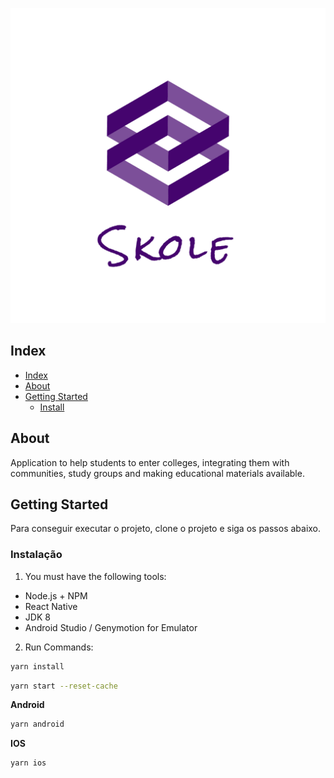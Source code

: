 ![image info](./src/assets/components/Header/assets/images/logo_transparent.png "Skoole")

## Index

- [Index](#tabela-de-conte%C3%BAdo)
- [About](#sobre-o-projeto)
- [Getting Started](#come%C3%A7ando)
  - [Install](#instala%C3%A7%C3%A3o)

<!-- ABOUT THE PROJECT -->

## About

Application to help students to enter colleges, integrating them with communities, study groups and making educational materials available.


<!-- GETTING STARTED -->

## Getting Started

Para conseguir executar o projeto, clone o projeto e siga os passos abaixo.

### Instalação

1. You must have the following tools:

- Node.js + NPM
- React Native
- JDK 8
- Android Studio / Genymotion for Emulator

2. Run Commands: 

```sh
yarn install
```

```sh
yarn start --reset-cache
```
**Android**

```sh
yarn android 
```

**IOS**

```sh
yarn ios
```
